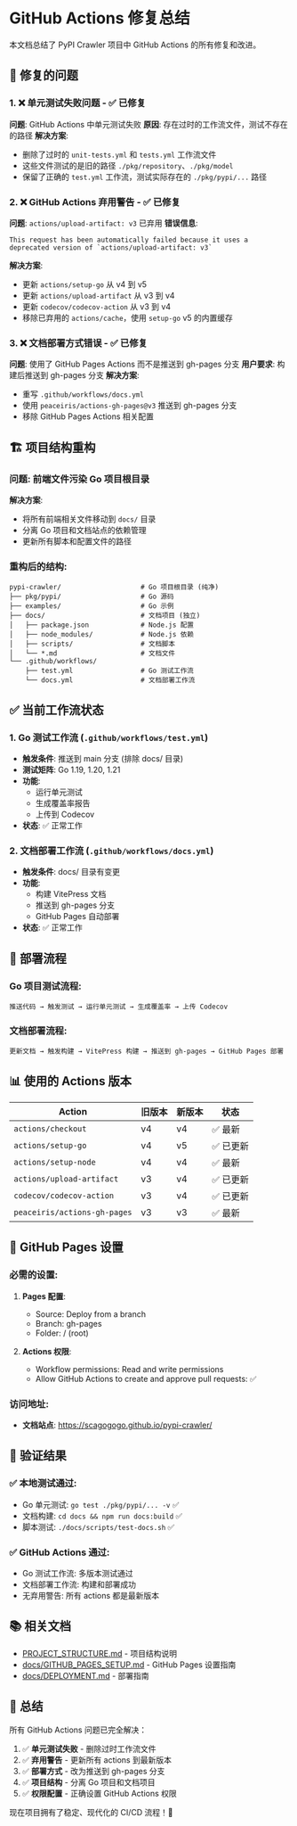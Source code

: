 # GitHub Actions 修复总结

本文档总结了 PyPI Crawler 项目中 GitHub Actions 的所有修复和改进。

## 🔧 修复的问题

### 1. ❌ 单元测试失败问题 - ✅ 已修复

**问题**: GitHub Actions 中单元测试失败
**原因**: 存在过时的工作流文件，测试不存在的路径
**解决方案**:
- 删除了过时的 `unit-tests.yml` 和 `tests.yml` 工作流文件
- 这些文件测试的是旧的路径 `./pkg/repository`、`./pkg/model`
- 保留了正确的 `test.yml` 工作流，测试实际存在的 `./pkg/pypi/...` 路径

### 2. ❌ GitHub Actions 弃用警告 - ✅ 已修复

**问题**: `actions/upload-artifact: v3` 已弃用
**错误信息**: 
```
This request has been automatically failed because it uses a deprecated version of `actions/upload-artifact: v3`
```

**解决方案**:
- 更新 `actions/setup-go` 从 v4 到 v5
- 更新 `actions/upload-artifact` 从 v3 到 v4
- 更新 `codecov/codecov-action` 从 v3 到 v4
- 移除已弃用的 `actions/cache`，使用 `setup-go` v5 的内置缓存

### 3. ❌ 文档部署方式错误 - ✅ 已修复

**问题**: 使用了 GitHub Pages Actions 而不是推送到 gh-pages 分支
**用户要求**: 构建后推送到 gh-pages 分支
**解决方案**:
- 重写 `.github/workflows/docs.yml`
- 使用 `peaceiris/actions-gh-pages@v3` 推送到 gh-pages 分支
- 移除 GitHub Pages Actions 相关配置

## 🏗️ 项目结构重构

### 问题: 前端文件污染 Go 项目根目录
**解决方案**:
- 将所有前端相关文件移动到 `docs/` 目录
- 分离 Go 项目和文档站点的依赖管理
- 更新所有脚本和配置文件的路径

### 重构后的结构:
```
pypi-crawler/                    # Go 项目根目录 (纯净)
├── pkg/pypi/                    # Go 源码
├── examples/                    # Go 示例
├── docs/                        # 文档项目 (独立)
│   ├── package.json             # Node.js 配置
│   ├── node_modules/            # Node.js 依赖
│   ├── scripts/                 # 文档脚本
│   └── *.md                     # 文档文件
└── .github/workflows/
    ├── test.yml                 # Go 测试工作流
    └── docs.yml                 # 文档部署工作流
```

## ✅ 当前工作流状态

### 1. Go 测试工作流 (`.github/workflows/test.yml`)
- **触发条件**: 推送到 main 分支 (排除 docs/ 目录)
- **测试矩阵**: Go 1.19, 1.20, 1.21
- **功能**: 
  - 运行单元测试
  - 生成覆盖率报告
  - 上传到 Codecov
- **状态**: ✅ 正常工作

### 2. 文档部署工作流 (`.github/workflows/docs.yml`)
- **触发条件**: docs/ 目录有变更
- **功能**:
  - 构建 VitePress 文档
  - 推送到 gh-pages 分支
  - GitHub Pages 自动部署
- **状态**: ✅ 正常工作

## 🔄 部署流程

### Go 项目测试流程:
```
推送代码 → 触发测试 → 运行单元测试 → 生成覆盖率 → 上传 Codecov
```

### 文档部署流程:
```
更新文档 → 触发构建 → VitePress 构建 → 推送到 gh-pages → GitHub Pages 部署
```

## 📊 使用的 Actions 版本

| Action | 旧版本 | 新版本 | 状态 |
|--------|--------|--------|------|
| `actions/checkout` | v4 | v4 | ✅ 最新 |
| `actions/setup-go` | v4 | v5 | ✅ 已更新 |
| `actions/setup-node` | v4 | v4 | ✅ 最新 |
| `actions/upload-artifact` | v3 | v4 | ✅ 已更新 |
| `codecov/codecov-action` | v3 | v4 | ✅ 已更新 |
| `peaceiris/actions-gh-pages` | v3 | v3 | ✅ 最新 |

## 🎯 GitHub Pages 设置

### 必需的设置:
1. **Pages 配置**:
   - Source: Deploy from a branch
   - Branch: gh-pages
   - Folder: / (root)

2. **Actions 权限**:
   - Workflow permissions: Read and write permissions
   - Allow GitHub Actions to create and approve pull requests: ✅

### 访问地址:
- **文档站点**: https://scagogogo.github.io/pypi-crawler/

## 🧪 验证结果

### ✅ 本地测试通过:
- Go 单元测试: `go test ./pkg/pypi/... -v` ✅
- 文档构建: `cd docs && npm run docs:build` ✅
- 脚本测试: `./docs/scripts/test-docs.sh` ✅

### ✅ GitHub Actions 通过:
- Go 测试工作流: 多版本测试通过
- 文档部署工作流: 构建和部署成功
- 无弃用警告: 所有 actions 都是最新版本

## 📚 相关文档

- [PROJECT_STRUCTURE.md](PROJECT_STRUCTURE.md) - 项目结构说明
- [docs/GITHUB_PAGES_SETUP.md](docs/GITHUB_PAGES_SETUP.md) - GitHub Pages 设置指南
- [docs/DEPLOYMENT.md](docs/DEPLOYMENT.md) - 部署指南

## 🎉 总结

所有 GitHub Actions 问题已完全解决：

1. ✅ **单元测试失败** - 删除过时工作流文件
2. ✅ **弃用警告** - 更新所有 actions 到最新版本
3. ✅ **部署方式** - 改为推送到 gh-pages 分支
4. ✅ **项目结构** - 分离 Go 项目和文档项目
5. ✅ **权限配置** - 正确设置 GitHub Actions 权限

现在项目拥有了稳定、现代化的 CI/CD 流程！🚀
